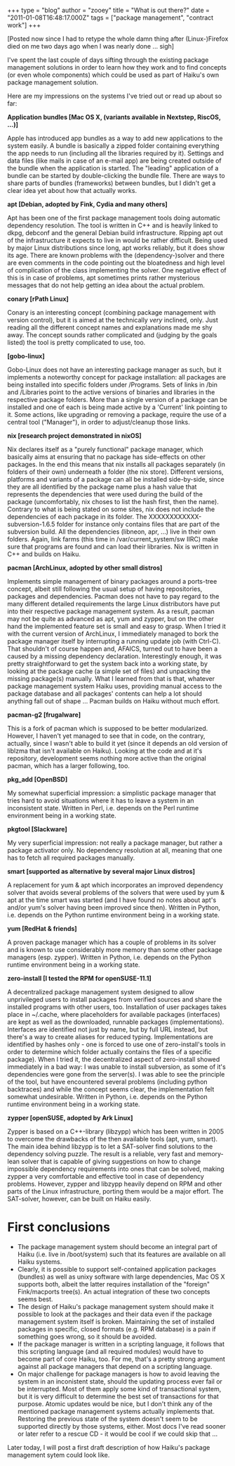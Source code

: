 +++
type = "blog"
author = "zooey"
title = "What is out there?"
date = "2011-01-08T16:48:17.000Z"
tags = ["package management", "contract work"]
+++

<!--more-->
[Posted now since I had to retype the whole damn thing after (Linux-)Firefox died on me two days ago when I was nearly done ... sigh]

I've spent the last couple of days sifting through the existing package 
management solutions in order to learn how they work and to find concepts (or even whole components) which could be used as part of Haiku's own package management solution.

Here are my impressions on the systems I've tried out or read up about so far:

<strong>Application bundles [Mac OS X, (variants available in Nextstep, RiscOS, ...)]</strong>

Apple has introduced app bundles as a way to add new applications to the system easily. A bundle is basically a zipped folder containing everything the app needs to run (including all the libraries required by it). Settings and data files (like mails in case of an e-mail app) are being created outside of the bundle when the application is started. The "leading" application of a bundle can be started by double-clicking the bundle file.
There are ways to share parts of bundles (frameworks) between bundles, but I didn't get a clear idea yet about how that actually works.

<strong>apt [Debian, adopted by Fink, Cydia and many others]</strong>

Apt has been one of the first package management tools doing automatic dependency resolution. The tool is written in C++ and is heavily linked to dkpg, debconf and the general Debian build infrastructure. Ripping apt out of the infrastructure it expects to live in would be rather difficult. Being used by major Linux distributions since long, apt works reliably, but it does show its age. There are known problems with the (dependency-)solver and there are even comments in the code pointing out the bloatedness and high level of complication of the class implementing the solver. One negative effect of this is in case of problems, apt sometimes prints rather mysterious messages that do not help getting an idea about the actual problem.

<strong>conary [rPath Linux]</strong>

Conary is an interesting concept (combining package management with version control), but it is aimed at the technically *very* inclined, only. Just reading all the different concept names and explanations made me shy away. The concept sounds rather complicated and (judging by the goals listed) the tool is pretty complicated to use, too.

<strong>[gobo-linux]</strong>

Gobo-Linux does not have an interesting package manager as such, but it implements a noteworthy concept for package installation: all packages are being installed into specific folders under /Programs. Sets of links in /bin and /Libraries point to the active versions of binaries and libraries in the respective package folders. More than a single version of a package can be installed and one of each is being made active by a 'Current' link pointing to it. Some actions, like upgrading or removing a package, require the use of a central tool ("Manager"), in order to adjust/cleanup those links.

<strong>nix [research project demonstrated in nixOS]</strong>

Nix declares itself as a "purely functional" package manager, which basically aims at ensuring that no package has side-effects on other packages. In the end this means that nix installs all packages separately (in folders of their own) underneath a folder (the nix store). Different versions, platforms and variants of a package can all be installed side-by-side, since they are all identified by the package name plus a hash value that represents the dependencies that were used during the build of the package (uncomfortably, nix choses to list the hash first, then the name).
Contrary to what is being stated on some sites, nix does not include the dependencies of each package in its folder. The XXXXXXXXXXXX-subversion-1.6.5 folder for instance only contains files that are part of the subversion build. All the dependencies (libneon, apr, ...) live in their own folders.
Again, link farms (this time in /var/current_system/sw IIRC) make sure that programs are found and can load their libraries. Nix is written in C++ and builds on Haiku.

<strong>pacman [ArchLinux, adopted by other small distros]</strong>

Implements simple management of binary packages around a ports-tree concept, albeit still following the usual setup of having repositories, packages and dependencies. Pacman does not have to pay regard to the many different detailed requirements the large Linux distributors have put into their respective package management system. As a result, pacman may not be quite as advanced as apt, yum and zypper, but on the other hand the implemented feature set is small and easy to grasp.
When I tried it with the current version of ArchLinux, I immediately managed to bork the package manager itself by interrupting a running update job (with Ctrl-C). That shouldn't of course happen and, AFAICS, turned out to have been a caused by a missing dependency declaration. Interestingly enough, it was pretty straightforward to get the system back into a working state, by looking at the package cache (a simple set of files) and unpacking the missing package(s) manually. What I learned from that is that, whatever package management system Haiku uses, providing manual access to the package database and all packages' contents can help a lot should anything fall out of shape ...
Pacman builds on Haiku without much effort.

<strong>pacman-g2 [frugalware]</strong>

This is a fork of pacman which is supposed to be better modularized. However, I haven't yet managed to see that in code, on the contrary, actually, since I wasn't able to build it yet (since it depends an old version of liblzma that isn't available on Haiku). Looking at the code and at it's repository, development seems nothing more active than the original pacman, which has a larger following, too.

<strong>pkg_add [OpenBSD]</strong>

My somewhat superficial impression: a simplistic package manager that tries hard to avoid situations where it has to leave a system in an inconsistent state. Written in Perl, i.e. depends on the Perl runtime environment being in a working state.

<strong>pkgtool [Slackware]</strong>

My very superficial impression: not really a package manager, but rather a package activator only. No dependency resolution at all, meaning that one has to fetch all required packages manually. 

<strong>smart [supported as alternative by several major Linux distros]</strong>

A replacement for yum & apt which incorporates an improved dependency solver that avoids several problems of the solvers that were used by yum & apt at the time smart was started (and I have found no notes about apt's and/or yum's solver having been improved since then). Written in Python, i.e. depends on the Python runtime environment being in a working state.

<strong>yum [RedHat & friends]</strong>

A proven package manager which has a couple of problems in its solver and is known to use considerably more memory than some other package managers (esp. zypper).
Written in Python, i.e. depends on the Python runtime environment being in a working state.

<strong>zero-install [I tested the RPM for openSUSE-11.1]</strong>

A decentralized package management system designed to allow unprivileged users to install packages from verified sources and share the installed programs with other users, too. Installation of user packages takes place in ~/.cache, where placeholders for available packages (interfaces) are kept as well as the downloaded, runnable packages (implementations). Interfaces are identified not just by name, but by full URL instead, but there's a way to create aliases for reduced typing. Implementations are identified by hashes only - one is forced to use one of zero-install's tools in order to determine which folder actually contains the files of a specific package).
When I tried it, the decentralized aspect of zero-install showed immediately in a bad way: I was unable to install subversion, as some of it's dependencies were gone from the server(s). I was able to see the principle of the tool, but have encountered several problems (including python backtraces) and while the concept seems clear, the implementation felt somewhat undesirable.
Written in Python, i.e. depends on the Python runtime environment being in a working state.

<strong>zypper [openSUSE, adopted by Ark Linux]</strong>

Zypper is based on a C++-library (libzypp) which has been written in 2005 to overcome the drawbacks of the then available tools (apt, yum, smart). The main idea behind libzypp is to let a SAT-solver find solutions to the dependency solving puzzle. The result is a reliable, very fast and memory-lean solver that is capable of giving suggestions on how to change impossible dependency requirements into ones that can be solved, making zypper a very comfortable and effective tool in case of dependency problems. However, zypper and libzypp heavily depend on RPM and other parts of the Linux infrastructure, porting them would be a major effort. The SAT-solver, however, can be built on Haiku easily.

<h1><strong>First conclusions</strong></h1>

<ul>
 <li>The package management system should become an integral part of Haiku (i.e. live in /boot/system) such that its features are available on all Haiku systems.</li>
 <li>Clearly, it is possible to support self-contained application packages (bundles) as well as unixy software with large dependencies, Mac OS X supports both, albeit the latter requires installation of the "foreign" Fink/macports tree(s). An actual integration of these two concepts seems best.</li>
 <li>The design of Haiku's package management system should make it possible to look at the packages and their data even if the package management system itself is broken. Maintaining the set of installed packages in specific, closed formats (e.g. RPM database) is a pain if something goes wrong, so it should be avoided.</li>
 <li>If the package manager is written in a scripting language, it follows that this scripting language (and all required modules) would have to become part of core Haiku, too. For me, that's a pretty strong argument against all package managers that depend on a scripting language.</li>
 <li>On major challenge for package managers is how to avoid leaving the system in an inconistent state, should the updating process ever fail or be interrupted. Most of them apply some kind of transactional system, but it is very difficult to determine the best set of transactions for that purpose. Atomic updates would be nice, but I don't think any of the mentioned package management systems actually implements that. Restoring the previous state of the system doesn't seem to be supported directly by those systems, either. Most docs I've read sooner or later refer to a rescue CD - it would be cool if we could skip that ... </li>
</ul>

Later today, I will post a first draft description of how Haiku's package management sytem could look like.